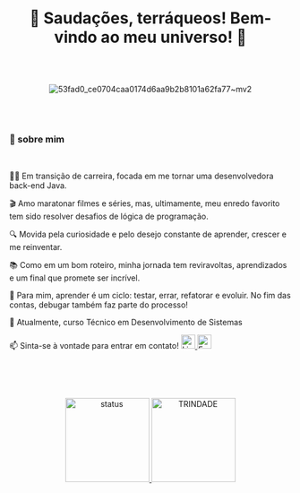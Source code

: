 <div align="center">


# 🖖 **Saudações, terráqueos! Bem-vindo ao meu universo!** 💜
<br><br>

![53fad0_ce0704caa0174d6aa9b2b8101a62fa77~mv2](https://github.com/user-attachments/assets/6ec82c01-91a8-444a-9f61-569ee858c083)

</div>

<br><br>

 ### 💫 sobre mim
 <br>

 👩‍💻 Em transição de carreira, focada em me tornar uma desenvolvedora back-end Java.

🎬 Amo maratonar filmes e séries, mas, ultimamente, meu enredo favorito tem sido resolver desafios de lógica de programação.

🔍 Movida pela curiosidade e pelo desejo constante de aprender, crescer e me reinventar.

📚 Como em um bom roteiro, minha jornada tem reviravoltas, aprendizados e um final que promete ser incrível.

🚀 Para mim, aprender é um ciclo: testar, errar, refatorar e evoluir. No fim das contas, debugar também faz parte do processo!

💬  Atualmente, curso Técnico em Desenvolvimento de Sistemas
<p>
📫 Sinta-se à vontade para entrar em contato!

  <a href="https://www.linkedin.com/in/vanessasantos30/">
  <img src="https://img.shields.io/badge/LinkedIn-%230077B5.svg?style=flat&logo=linkedin&logoColor=white" alt="LinkedIn" height="25">
</a>
<a href="mailto:vanessasantana12@outlook.com">
  <img src="https://img.shields.io/badge/E--mail-D14836?style=flat&logo=gmail&logoColor=white" alt="E-mail" height="25">
</a>
</p>

<br><br><br>

<div align="center">
  
  <a href="https://github.com/sant1ana">
    <img alt="status" height="150em" src="https://github-readme-stats.vercel.app/api?username=sant1ana&count_private=true&include_all_commits=true&show_icons=true&theme=tokyonight&hide_border=true&show_owner=true"/>
    <img alt="TRINDADE" height="150em" src="https://github-readme-stats.vercel.app/api/top-langs/?username=sant1ana&theme=tokyonight&hide_border=true&&layout=compact"/>
  </a>
</div>


 
  
 



